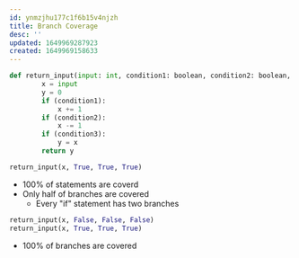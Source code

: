 ```yaml
---
id: ynmzjhu177c1f6b15v4njzh
title: Branch Coverage
desc: ''
updated: 1649969287923
created: 1649969158633
---
```


```python
def return_input(input: int, condition1: boolean, condition2: boolean, condition3: boolean):
        x = input
        y = 0
        if (condition1):
            x += 1
        if (condition2):
            x -= 1
        if (condition3):
            y = x
        return y
```

```python
return_input(x, True, True, True)
```

- 100% of statements are coverd
- Only half of branches are covered
    - Every "if" statement has two branches

```python
return_input(x, False, False, False)
return_input(x, True, True, True)
```

- 100% of branches are covered